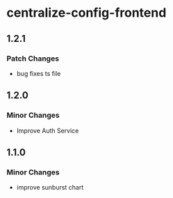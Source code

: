 # centralize-config-frontend

## 1.2.1

### Patch Changes

- bug fixes ts file

## 1.2.0

### Minor Changes

- Improve Auth Service

## 1.1.0

### Minor Changes

- improve sunburst chart

